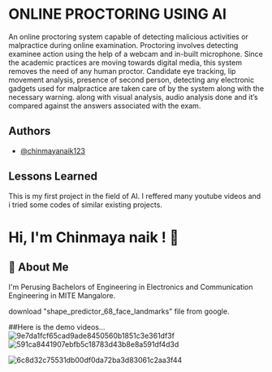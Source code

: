 
# ONLINE PROCTORING USING AI

An online proctoring system capable of detecting malicious activities or malpractice during online examination. Proctoring involves detecting  examinee action using the help of a webcam and in-built microphone. Since the academic practices are moving towards digital media, this system removes the need of any human proctor. Candidate eye tracking, lip movement analysis, presence of second person, detecting any electronic gadgets used for malpractice are taken care of by the system along with the necessary warning. along with visual analysis, audio analysis done and it’s compared against the answers associated with the exam.



## Authors

- [@chinmayanaik123](https://github.com/chinmayanaik123/)

  
## Lessons Learned

This is my first project in the field of AI. I reffered many  youtube videos and i tried some  codes of similar existing projects.

  
# Hi, I'm Chinmaya naik ! 👋

  
## 🚀 About Me
I'm Perusing Bachelors of Engineering in Electronics and Communication Engineering in MITE Mangalore.

download "shape_predictor_68_face_landmarks" file from google.

##Here is the demo videos...
![9e7da1fcf65cad9ade8450560b1851c3e361df3f](https://user-images.githubusercontent.com/67550103/128872776-bcf383b5-a55c-4a67-8d7b-f08ab88ef476.gif)
![591ca8441907ebfb5c18783d43b8e8a591df4d3d](https://user-images.githubusercontent.com/67550103/128872835-0a5a85d1-a136-441f-9b99-7b856902ebf4.gif)


![6c8d32c75531db00df0da72ba3d83061c2aa3f44](https://user-images.githubusercontent.com/67550103/128872962-a17aea9d-1db6-4292-b478-571ec14d0250.gif)

